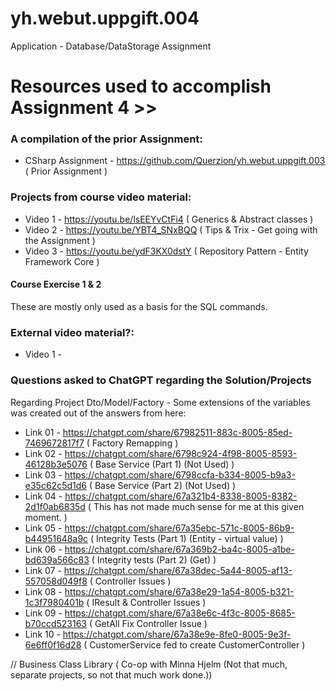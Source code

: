 # yh.webut.uppgift.004
Application - Database/DataStorage Assignment

# Resources used to accomplish Assignment 4 >>

### A compilation of the prior Assignment:
* CSharp Assignment - https://github.com/Querzion/yh.webut.uppgift.003 ( Prior Assignment )

### Projects from course video material:
* Video 1 - https://youtu.be/lsEEYvCtFi4 ( Generics & Abstract classes )
* Video 2 - https://youtu.be/YBT4_SNxBQQ ( Tips & Trix - Get going with the Assignment )
* Video 3 - https://youtu.be/ydF3KX0dstY ( Repository Pattern - Entity Framework Core )

#### Course Exercise 1 & 2
These are mostly only used as a basis for the SQL commands.

### External video material?:
* Video 1 -

### Questions asked to ChatGPT regarding the Solution/Projects
Regarding Project Dto/Model/Factory - 
Some extensions of the variables was created out of the answers from here:
* Link 01 - https://chatgpt.com/share/67982511-883c-8005-85ed-7469672817f7 ( Factory Remapping )
* Link 02 - https://chatgpt.com/share/6798c924-4f98-8005-8593-46128b3e5076 ( Base Service (Part 1) (Not Used) )
* Link 03 - https://chatgpt.com/share/6798ccfa-b334-8005-b9a3-e35c62c5d1d6 ( Base Service (Part 2) (Not Used) )
* Link 04 - https://chatgpt.com/share/67a321b4-8338-8005-8382-2d1f0ab6835d ( This has not made much sense for me at this given moment. )
* Link 05 - https://chatgpt.com/share/67a35ebc-571c-8005-86b9-b44951648a9c ( Integrity Tests (Part 1) (Entity - virtual value) )
* Link 06 - https://chatgpt.com/share/67a369b2-ba4c-8005-a1be-bd639a566c83 ( Integrity tests (Part 2) (Get) )
* Link 07 - https://chatgpt.com/share/67a38dec-5a44-8005-af13-557058d049f8 ( Controller Issues )
* Link 08 - https://chatgpt.com/share/67a38e29-1a54-8005-b321-1c3f7980401b ( IResult & Controller Issues )
* Link 09 - https://chatgpt.com/share/67a38e6c-4f3c-8005-8685-b70ccd523163 ( GetAll Fix Controller Issue )
* Link 10 - https://chatgpt.com/share/67a38e9e-8fe0-8005-9e3f-6e6ff0f16d28 ( CustomerService fed to create CustomerController )

// Business Class Library ( Co-op with Minna Hjelm (Not that much, separate projects, so not that much work done.))

